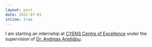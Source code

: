 ```yaml
---
layout: post
date: 2022-07-01
inline: true
---
```


I am starting an internship at [CYENS Centre of Excellence](https://www.cyens.org.cy/en-gb/) under the supervision of [Dr. Andreas Aristidou](http://andreasaristidou.com/).